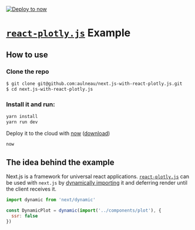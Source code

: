 [![Deploy to now](https://deploy.now.sh/static/button.svg)](https://deploy.now.sh/?repo=https://github.com/zeit/next.js/tree/master/examples/data-fetch)

# [`react-plotly.js`](https://github.com/plotly/react-plotly.js) Example

## How to use

### Clone the repo

```bash
$ git clone git@github.com:aulneau/next.js-with-react-plotly.js.git
$ cd next.js-with-react-plotly.js
```

### Install it and run:

```bash
yarn install
yarn run dev
```

Deploy it to the cloud with [now](https://zeit.co/now) ([download](https://zeit.co/download))

```bash
now
```

## The idea behind the example

Next.js is a framework for universal react applications. [`react-plotly.js`](https://github.com/plotly/react-plotly.js) can be used with `next.js` by [dynamically importing](https://github.com/zeit/next.js/#3-with-no-ssr) it and deferring render until the client receives it. 

```javascript
import dynamic from 'next/dynamic'

const DynamicPlot = dynamic(import('../components/plot'), {
  ssr: false
})
```


